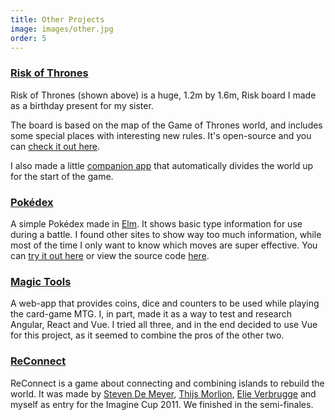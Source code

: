 ```yaml
---
title: Other Projects
image: images/other.jpg
order: 5
---
```



### [Risk of Thrones](http://theoddler.github.io/RiskOfThrones/)

Risk of Thrones (shown above) is a huge, 1.2m by 1.6m, Risk board I made as a birthday present for my sister.

The board is based on the map of the Game of Thrones world, and includes some special places with interesting new rules. It's open-source and you can [check it out here](http://theoddler.github.io/RiskOfThrones/).

I also made a little [companion app](http://theoddler.github.io/RiskOfThrones/companion/) that automatically divides the world up for the start of the game.

### [Pokédex](http://pokedex.pabloproductions.be/)

A simple Pokédex made in [Elm](http://elm-lang.org/). It shows basic type information for use during a battle. I found other sites to show way too much information, while most of the time I only want to know which moves are super effective. You can [try it out here](http://pokedex.pabloproductions.be/) or view the source code [here](https://gitlab.com/TheOddler/pokedex).

### [Magic Tools](http://mtg.pabloproductions.be)

A web-app that provides coins, dice and counters to be used while playing the card-game MTG.
I, in part, made it as a way to test and research Angular, React and Vue.
I tried all three, and in the end decided to use Vue for this project, as it seemed to combine the pros of the other two.

### [ReConnect]({{site.baseurl}}/reconnect/)

ReConnect is a game about connecting and combining islands to rebuild the world.
It was made by [Steven De Meyer](http://www.3dstevendemeyer.com/), [Thijs Morlion](http://www.thijsmorlion.com/), [Elie Verbrugge](http://zornxiv.blogspot.com/) and myself as entry for the Imagine Cup 2011.
We finished in the semi-finales.

